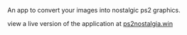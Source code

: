 An app to convert your images into nostalgic ps2 graphics.

view a live version of the application at [ps2nostalgia.win](https://ps2nostalgia.win)
